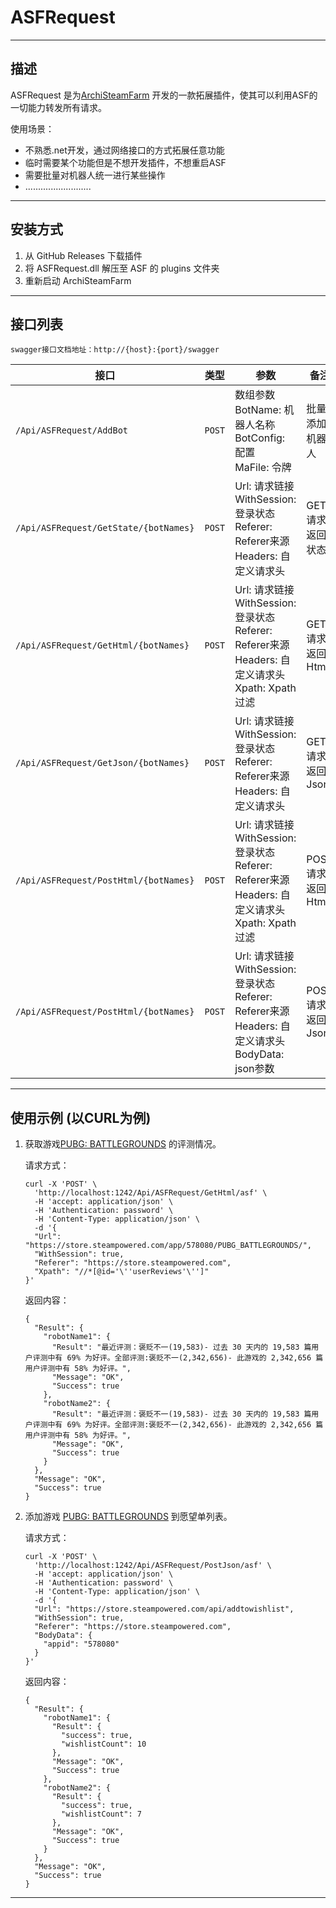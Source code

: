 # ASFRequest

---

## 描述

ASFRequest 是为[ArchiSteamFarm](https://github.com/JustArchiNET/ArchiSteamFarm) 开发的一款拓展插件，使其可以利用ASF的一切能力转发所有请求。

使用场景：

- 不熟悉.net开发，通过网络接口的方式拓展任意功能
- 临时需要某个功能但是不想开发插件，不想重启ASF
- 需要批量对机器人统一进行某些操作
- ..........................

---

## 安装方式

1. 从 GitHub Releases 下载插件
2. 将 ASFRequest.dll 解压至 ASF 的 plugins 文件夹
3. 重新启动 ArchiSteamFarm

---

## 接口列表

	swagger接口文档地址：http://{host}:{port}/swagger

| 接口                                    | 类型     | 参数                                                                                              | 备注           |
|---------------------------------------|--------|-------------------------------------------------------------------------------------------------|--------------|
| `/Api/ASFRequest/AddBot`              | `POST` | 数组参数<br/>BotName: 机器人名称<br/>BotConfig: 配置<br/>MaFile: 令牌                                        | 批量添加机器人      |
| `/Api/ASFRequest/GetState/{botNames}` | `POST` | Url: 请求链接<br/>WithSession: 登录状态<br/>Referer: Referer来源<br/>Headers: 自定义请求头                      | GET请求返回状态    |
| `/Api/ASFRequest/GetHtml/{botNames}`  | `POST` | Url: 请求链接<br/>WithSession: 登录状态<br/>Referer: Referer来源<br/>Headers: 自定义请求头<br/>Xpath: Xpath过滤   | GET请求返回Html  |
| `/Api/ASFRequest/GetJson/{botNames}`  | `POST` | Url: 请求链接<br/>WithSession: 登录状态<br/>Referer: Referer来源<br/>Headers: 自定义请求头                      | GET请求返回Json  |
| `/Api/ASFRequest/PostHtml/{botNames}` | `POST` | Url: 请求链接<br/>WithSession: 登录状态<br/>Referer: Referer来源<br/>Headers: 自定义请求头<br/>Xpath: Xpath过滤   | POST请求返回Html |
| `/Api/ASFRequest/PostHtml/{botNames}` | `POST` | Url: 请求链接<br/>WithSession: 登录状态<br/>Referer: Referer来源<br/>Headers: 自定义请求头<br/>BodyData: json参数 | POST请求返回Json |

---

## 使用示例 (以CURL为例)

1. 获取游戏[PUBG: BATTLEGROUNDS](https://store.steampowered.com/app/578080/PUBG_BATTLEGROUNDS/) 的评测情况。

   请求方式：
   ```
   curl -X 'POST' \
	 'http://localhost:1242/Api/ASFRequest/GetHtml/asf' \
	 -H 'accept: application/json' \
	 -H 'Authentication: password' \
	 -H 'Content-Type: application/json' \
	 -d '{
	 "Url": "https://store.steampowered.com/app/578080/PUBG_BATTLEGROUNDS/",
	 "WithSession": true,
	 "Referer": "https://store.steampowered.com",
	 "Xpath": "//*[@id='\''userReviews'\'']"
   }'

   ```

   返回内容：

   ```
   {
	 "Result": {
	   "robotName1": {
		 "Result": "最近评测：褒贬不一(19,583)- 过去 30 天内的 19,583 篇用户评测中有 69% 为好评。全部评测:褒贬不一(2,342,656)- 此游戏的 2,342,656 篇用户评测中有 58% 为好评。",
		 "Message": "OK",
		 "Success": true
	   },
	   "robotName2": {
		 "Result": "最近评测：褒贬不一(19,583)- 过去 30 天内的 19,583 篇用户评测中有 69% 为好评。全部评测:褒贬不一(2,342,656)- 此游戏的 2,342,656 篇用户评测中有 58% 为好评。",
		 "Message": "OK",
		 "Success": true
	   }
	 },
	 "Message": "OK",
	 "Success": true
   }
   ```

2. 添加游戏 [PUBG: BATTLEGROUNDS](https://store.steampowered.com/app/578080/PUBG_BATTLEGROUNDS/) 到愿望单列表。

   请求方式：
   ```
   curl -X 'POST' \
	 'http://localhost:1242/Api/ASFRequest/PostJson/asf' \
	 -H 'accept: application/json' \
	 -H 'Authentication: password' \
	 -H 'Content-Type: application/json' \
	 -d '{
	 "Url": "https://store.steampowered.com/api/addtowishlist",
	 "WithSession": true,
	 "Referer": "https://store.steampowered.com",
	 "BodyData": {
	   "appid": "578080"
	 }
   }'
   ```

   返回内容：

   ```
   {
	 "Result": {
	   "robotName1": {
		 "Result": {
		   "success": true,
		   "wishlistCount": 10
		 },
		 "Message": "OK",
		 "Success": true
	   },
	   "robotName2": {
		 "Result": {
		   "success": true,
		   "wishlistCount": 7
		 },
		 "Message": "OK",
		 "Success": true
	   }
	 },
	 "Message": "OK",
	 "Success": true
   }
   ```

---
